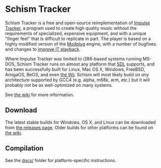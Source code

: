# Schism Tracker

Schism Tracker is a free and open-source reimplementation of [Impulse
Tracker](https://github.com/schismtracker/schismtracker/wiki/Impulse-Tracker),
a program used to create high quality music without the requirements of
specialized, expensive equipment, and with a unique "finger feel" that is
difficult to replicate in part. The player is based on a highly modified
version of the [Modplug](https://openmpt.org/legacy_software) engine, with a
number of bugfixes and changes to [improve IT
playback](https://github.com/schismtracker/schismtracker/wiki/Player-abuse-tests).

Where Impulse Tracker was limited to i386-based systems running MS-DOS, Schism
Tracker runs on almost any platform that [SDL](http://www.libsdl.org/)
supports, and has been successfully built for Linux, Mac OS X, Windows,
FreeBSD, AmigaOS, BeOS, and even [the
Wii](http://www.wiibrew.org/wiki/Schism_Tracker). Schism will most likely build
on *any* architecture supported by GCC4 (e.g. alpha, m68k, arm, etc.) but it
will probably not be as well-optimized on many systems.

See [the wiki](https://github.com/schismtracker/schismtracker/wiki) for more
information.

## Download

The latest stable builds for Windows, OS X, and Linux can be downloaded from
[the releases page](https://github.com/schismtracker/schismtracker/releases).
Older builds for other platforms can be found on [the
wiki](https://github.com/schismtracker/schismtracker/wiki).

## Compilation

See the
[docs/](https://github.com/schismtracker/schismtracker/tree/master/docs) folder
for platform-specific instructions.
